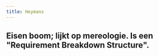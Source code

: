 ```yaml
---
title: Heymans
---
```


## Eisen boom; lijkt op mereologie. Is een "Requirement Breakdown Structure".
